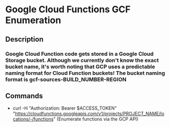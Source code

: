 # Google Cloud Functions GCF Enumeration

## Description

### Google Cloud Function code gets stored in a Google Cloud Storage bucket. Although we currently don't know the exact bucket name, it's worth noting that GCP uses a predictable naming format for Cloud Function buckets! The bucket naming format is gcf-sources-BUILD_NUMBER-REGION

## Commands

 - curl -H "Authorization: Bearer $ACCESS_TOKEN" \
    "https://cloudfunctions.googleapis.com/v1/projects/PROJECT_NAME/locations/-/functions" (Enumerate functions via the GCP API)

